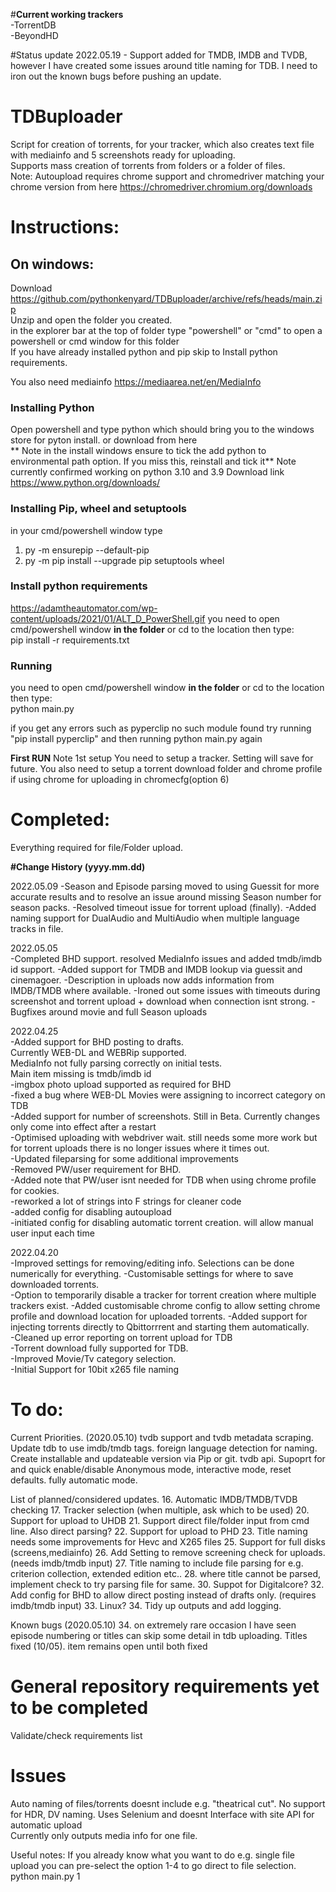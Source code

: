 #**Current working trackers**   
-TorrentDB   
-BeyondHD   
    
#Status update 2022.05.19 - Support added for TMDB, IMDB and TVDB, however I have created some issues around title naming for TDB. I need to iron out the known bugs before pushing an update.
   
# TDBuploader  
Script for creation of torrents, for your tracker, which also creates text file with mediainfo and 5 screenshots ready for uploading.  
Supports mass creation of torrents from folders or a folder of files.  
Note: Autoupload requires chrome support and chromedriver matching your chrome version from here https://chromedriver.chromium.org/downloads

# Instructions:
## On windows:  
Download https://github.com/pythonkenyard/TDBuploader/archive/refs/heads/main.zip  
Unzip and open the folder you created.  
in the explorer bar at the top of folder type "powershell" or "cmd" to open a powershell or cmd window for this folder    
If you have already installed python and pip skip to Install python requirements.  

You also need mediainfo
https://mediaarea.net/en/MediaInfo


### Installing Python  
Open powershell and type python which should bring you to the windows store for pyton install. or download from here  
** Note in the install windows ensure to tick the add python to environmental path option. If you miss this, reinstall and tick it**
Note currently confirmed working on python 3.10 and 3.9
Download link https://www.python.org/downloads/

### Installing Pip, wheel and setuptools
in your cmd/powershell window type  
1. py -m ensurepip --default-pip
2. py -m pip install --upgrade pip setuptools wheel

### Install python requirements
https://adamtheautomator.com/wp-content/uploads/2021/01/ALT_D_PowerShell.gif
you need to open cmd/powershell window **in the folder** or cd to the location then type:  
pip install -r requirements.txt  
  
### Running  
you need to open cmd/powershell window **in the folder** or cd to the location then type:    
python main.py  

if you get any errors such as pyperclip no such module found try running "pip install pyperclip" and then running python main.py again

**First RUN**
Note 1st setup You need to setup a tracker. Setting will save for future.
You also need to setup a torrent download folder and chrome profile if using chrome for uploading in chromecfg(option 6)
  
# Completed:  
Everything required for file/Folder upload.
    
    
**#Change History (yyyy.mm.dd)**

2022.05.09
-Season and Episode parsing moved to using Guessit for more accurate results and to resolve an issue around missing Season number for season packs.
-Resolved timeout issue for torrent upload (finally).
-Added naming support for DualAudio and MultiAudio when multiple language tracks in file.

2022.05.05   
-Completed BHD support. resolved MediaInfo issues and added tmdb/imdb id support.
-Added support for TMDB and IMDB lookup via guessit and cinemagoer.
-Description in uploads now adds information from IMDB/TMDB where available.
-Ironed out some issues with timeouts during screenshot and torrent upload + download when connection isnt strong.
-Bugfixes around movie and full Season uploads

2022.04.25   
-Added support for BHD posting to drafts.    
  Currently WEB-DL and WEBRip supported.   
  MediaInfo not fully parsing correctly on initial tests.   
  Main item missing is tmdb/imdb id   
-imgbox photo upload supported as required for BHD   
-fixed a bug where WEB-DL Movies were assigning to incorrect category on TDB   
-Added support for number of screenshots. Still in Beta. Currently changes only come into effect after a restart   
-Optimised uploading with webdriver wait. still needs some more work but for torrent uploads there is no longer issues where it times out.   
-Updated fileparsing for some additional improvements   
-Removed PW/user requirement for BHD.    
-Added note that PW/user isnt needed for TDB when using chrome profile for cookies.   
-reworked a lot of strings into F strings for cleaner code   
-added config for disabling autoupload    
-initiated config for disabling automatic torrent creation. will allow manual user input each time   

   
2022.04.20    
-Improved settings for removing/editing info. Selections can be done numerically for everything.
-Customisable settings for where to save downloaded torrents.   
-Option to temporarily disable a tracker for torrent creation where multiple trackers exist.
-Added customisable chrome config to allow setting chrome profile and download location for uploaded torrents.
-Added support for injecting torrents directly to Qbittorrrent and starting them automatically.    
-Cleaned up error reporting on torrent upload for TDB    
-Torrent download fully supported for TDB.    
-Improved Movie/Tv category selection.   
-Initial Support for 10bit x265 file naming



# To do:  
Current Priorities. (2020.05.10)
tvdb support and tvdb metadata scraping.
Update tdb to use imdb/tmdb tags.
foreign language detection for naming.
Create installable and updateable version via Pip or git.
tvdb api.
Supoprt for and quick enable/disable Anonymous mode, interactive mode, reset defaults. fully automatic mode.


List of planned/considered updates.
16. Automatic IMDB/TMDB/TVDB checking
17. Tracker selection (when multiple, ask which to be used)
20. Support for upload to UHDB
21. Support direct file/folder input from cmd line. Also direct parsing?
22. Support for upload to PHD
23. Title naming needs some improvements for Hevc and X265 files
25. Support for full disks (screens,mediainfo)
26. Add Setting to remove screening check for uploads. (needs imdb/tmdb input)
27. Title naming to include file parsing for e.g. criterion collection, extended edition etc..
28. where title cannot be parsed, implement check to try parsing file for same.
30. Suppot for Digitalcore?
32. Add config for BHD to allow direct posting instead of drafts only. (requires imdb/tmdb input)
33. Linux?
34. Tidy up outputs and add logging.

Known bugs (2020.05.10)
34. on extremely rare occasion I have seen episode numbering or titles can skip some detail in tdb uploading. Titles fixed (10/05). item remains open until both fixed
  
# General repository requirements yet to be completed  
Validate/check requirements list  
  
# Issues  
Auto naming of files/torrents doesnt include e.g. "theatrical cut". No support for HDR, DV naming.
Uses Selenium and doesnt Interface with site API for automatic upload   
Currently only outputs media info for one file.

Useful notes:
If you already know what you want to do e.g. single file upload you can pre-select the option 1-4 to go direct to file selection.   
python main.py 1
